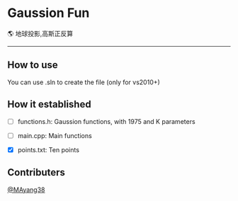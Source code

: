 # Gaussion Fun
 :earth_americas: 地球投影,高斯正反算

-------

## How to use

You can use .sln to create the file (only for vs2010+)

## How it established

- [ ] functions.h: Gaussion functions, with 1975 and K  parameters
- [ ] main.cpp: Main functions

- [x] points.txt: Ten points

## Contributers

[@MAyang38](https://github.com/MAyang38)
